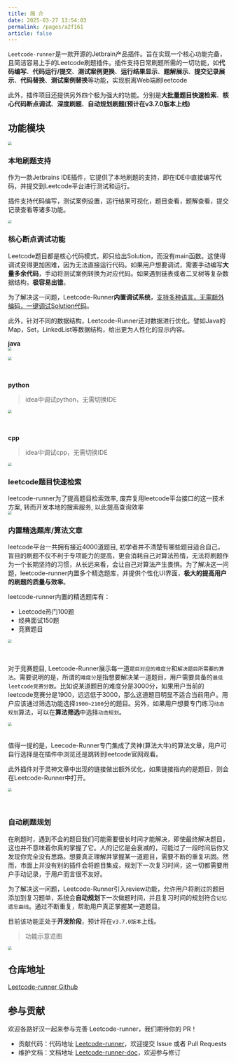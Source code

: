 ```yaml
---
title: 简 介
date: 2025-03-27 13:54:03
permalink: /pages/a2f161
article: false
---
```


`Leetcode-runner`是一款开源的Jetbrain产品插件。旨在实现一个核心功能完备，且简洁容易上手的Leetcode刷题插件。插件支持日常刷题所需的一切功能，如**代码编写**、**代码运行/提交**、**测试案例更换**、**运行结果显示**、**题解展示**、**提交记录展示**、**代码替换**、**测试案例替换**等功能，实现脱离Web端刷leetcode

此外，插件项目还提供另外四个极为强大的功能。分别是**大批量题目快速检索**、**核心代码断点调试**、**深度刷题**、**自动规划刷题(预计在v3.7.0版本上线)**


## 功能模块

<img src="../../../public/简介/five-core-function.jpg" style="display: block; margin: 0 auto; zoom:50%;">


### 本地刷题支持
作为一款Jetbrains IDE插件，它提供了本地刷题的支持，即在IDE中直接编写代码，并提交到Leetcode平台进行测试和运行。

插件支持代码编写，测试案例设置，运行结果可视化，题目查看，题解查看，提交记录查看等诸多功能。

<img src="../../../public/简介/本地代码编写.jpg" style="display: block; margin: 0 auto; zoom:50%;">

### 核心断点调试功能
Leetcode题目都是核心代码模式，即只给出Solution，而没有main函数。这使得调试变得更加困难，因为无法直接运行代码。如果用户想要调试，需要手动编写**大量多余代码**，手动将测试案例转换为对应代码。如果遇到链表或者二叉树等复杂数据结构，**极容易出错**。

为了解决这一问题，Leetcode-Runner**内置调试系统**，<u>支持多种语言，无需额外编码，一键调试Solution代码</u>。

此外，针对不同的数据结构，Leetcode-Runner还对数据进行优化。譬如Java的Map，Set，LinkedList等数据结构，给出更为人性化的显示内容。


**java**
<img src="../../../public/简介/本地Java代码调试-链表题目.jpg" style="display: block; margin: 0 auto; zoom:50%;">

<img src="../../../public/简介/java-debug-人性化打印.png" style="display: block; margin: 0 auto; zoom:50%;">


</br>
</br>

**python**
> idea中调试python，无需切换IDE

<img src="../../../public/简介/python-debug.jpg" style="display: block; margin: 0 auto; zoom:50%;">

</br>
</br>

**cpp**
> idea中调试cpp，无需切换IDE

<img src="../../../public/简介/cpp-debug.jpg" style="display: block; margin: 0 auto; zoom:50%;">


### leetcode题目快速检索
leetcode-runner为了提高题目检索效率, 废弃复用leetcode平台接口的这一技术方案, 转而开发本地的搜索服务, 以此提高查询效率
<img src="../../../public/简介/查询.gif" style="display: block; margin: 0 auto; zoom:50%;">


### 内置精选题库/算法文章
leetcode平台一共拥有接近4000道题目, 初学者并不清楚有哪些题目适合自己，盲目的刷题不仅不利于专项能力的提高，更会消耗自己对算法热情，无法将刷题作为一个长期坚持的习惯，从长远来看，会让自己对算法产生畏惧。为了解决这一问题，leetcode-runner内置多个精选题库，并提供个性化UI界面，**极大的提高用户的刷题的质量与效率**。

leetcode-runner内置的精选题库有：

- Leetcode热门100题
- 经典面试150题
- 竞赛题目

<img src="../../../public/简介/题库界面.jpg" style="display: block; margin: 0 auto; zoom:50%;">

</br>
</br>

对于竞赛题目, Leetcode-Runner展示每一道`题目对应的难度分`和`解决题目所需要的算法`。需要说明的是，所谓的`难度分`是指想要解决某一道题目，用户需要具备的`最低leetcode竞赛分数`。比如说某道题目的难度分是3000分，如果用户当前的leetcode竞赛分是1900，远远低于3000，那么这道题目明显不适合当前用户。用户应该通过筛选功能选择`1900~2100`分的题目。另外，如果用户想要专门练习`动态规划`算法，可以在**算法筛选**中选择`动态规划`。


<img src="../../../public/简介/LC-竞赛.jpg" style="display: block; margin: 0 auto; zoom:50%;">


</br>
</br>
值得一提的是，Leecode-Runner专门集成了灵神(算法大牛)的算法文章，用户可自行选择是在插件中浏览还是跳转到leetcode官网观看。

</br>

此外插件对于灵神文章中出现的链接做出额外优化，如果链接指向的是题目，则会在Leetcode-Runner中打开。


<img src="../../../public/简介/deep-coding-linsheng.gif" style="display: block; margin: 0 auto; zoom:50%;">

</br>
</br>

### 自动刷题规划
在刷题时，遇到不会的题目我们可能需要很长时间才能解决，即使最终解决题目，这也并不意味着你真的掌握了它。人的记忆是会衰减的，可能过了一段时间后你又发现你完全没有思路。想要真正理解并掌握某一道题目，需要不断的重复巩固。然而，市面上并没有别的插件会将题目集成，规划下一次复习时间，这一切都需要用户手动记录，于用户而言很不友好。

为了解决这一问题，Leetcode-Runner引入review功能，允许用户将刷过的题目添加到复习题单，系统会**自动规划**下一次做题时间，并且复习时间的规划符合`记忆遗忘曲线`。通过不断重复，帮助用户真正掌握某一道题目。

目前该功能正处于**开发阶段**，预计将在`v3.7.0版本`上线。

> 功能示意览图

<img src="../../../public/简介/review规划.gif" style="display: block; margin: 0 auto; zoom:50%;">


## 仓库地址

[Leetcode-runner Github](https://github.com/xuhuafeifei/leetcode-runner)


## 参与贡献

欢迎各路好汉一起来参与完善 Leetcode-runner，我们期待你的 PR！

- 贡献代码：代码地址 [Leetcode-runner](https://github.com/xuhuafeifei/leetcode-runner)，欢迎提交 Issue 或者 Pull Requests
- 维护文档：文档地址 [Leetcode-runner-doc](https://github.com/itxaiohanglover/leetcode-runner-doc)，欢迎参与修订
